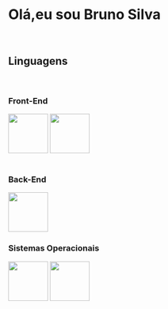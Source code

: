 <h1>Olá,eu sou Bruno Silva</h1>
<br>
<h2>Linguagens</h2>
<br>
<h3>Front-End</h3>
<div>
<img height="80px" widht="80px"  src="https://cdn.jsdelivr.net/gh/devicons/devicon/icons/html5/html5-original.svg">
<img height="80px" widht="80px"  src="https://cdn.jsdelivr.net/gh/devicons/devicon/icons/css3/css3-original.svg">
</div>
<br>
<h3>Back-End</h3>
<img height="80px" widht="80px" src="https://cdn.jsdelivr.net/gh/devicons/devicon/icons/php/php-original.svg">
<br>
<h3>Sistemas Operacionais</h3>
<div>
<img height="80px" widht="80px" src="https://cdn.jsdelivr.net/gh/devicons/devicon/icons/ubuntu/ubuntu-plain-wordmark.svg">
<img height="80px" widht="80px" src="https://cdn.jsdelivr.net/gh/devicons/devicon/icons/windows8/windows8-original.svg">
</div>






